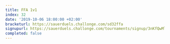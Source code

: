 ```yaml
---
title: FFA 1v1
index: 32
date: '2019-10-06 18:00:00 +02:00'
bracketurl: https://sauerduels.challonge.com/sd32ffa
signupurl: https://sauerduels.challonge.com/tournaments/signup/3nKfQwMljZ
completed: false
---
```

